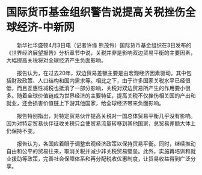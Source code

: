 # 国际货币基金组织警告说提高关税挫伤全球经济-中新网

　　新华社华盛顿4月3日电（记者许缘 熊茂伶）国际货币基金组织在3日发布的《世界经济展望报告》分析章节中说，关税并非是影响双边贸易平衡的主要因素，大幅提高关税将对全球经济产生负面影响。

　　报告认为，在过去20年，双边贸易差额主要是由宏观经济因素驱动，其中包括财政政策、人口结构和国内需求等。相比之下，由于许多国家关税水平已经很低，而且互惠性减税也抵消了一部分影响，关税对双边贸易所产生的作用要小很多。随着全球价值链成为世界经济的主要特征，提高关税不仅挫伤相关国的产出和就业，还会损害价值链上下游其他国家，给全球经济带来负面影响。

　　报告特别指出，对特定贸易伙伴提高关税对一国总体贸易平衡几乎没有影响。因为对特定贸易伙伴征收关税只会使贸易流量转移到其他国家，总贸易差额大体上仍保持不变。

　　报告认为，各国应着眼于调整宏观经济政策以保持贸易平衡。同时，继续推动自由和公平的贸易往来，取消关税并减少非关税贸易壁垒。此外，实施再培训和就业援助等政策，完善社会保障体系和再分配税收优惠制度，让贸易收益得到广泛分享。
